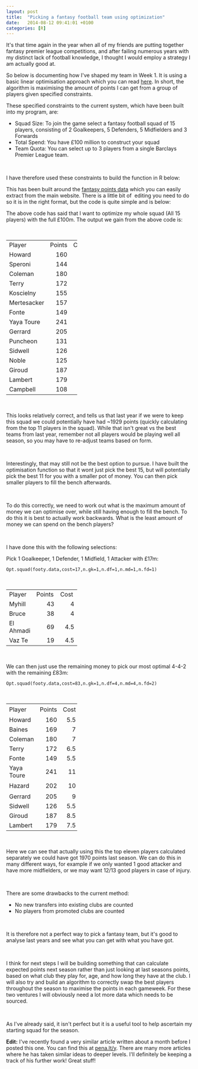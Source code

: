 ```yaml
---
layout: post
title:  "Picking a fantasy football team using optimization"
date:   2014-08-12 09:41:01 +0100
categories: [R]
---
```

It's that time again in the year when all of my friends are putting together fantasy premier league competitions, and after failing numerous years with my distinct lack of football knowledge, I thought I would employ a strategy I am actually good at.

So below is documenting how I've shaped my team in Week 1. It is using a basic linear optimisation approach which you can read <a title="Wikipedia: Linear Programming" href="http://en.wikipedia.org/wiki/Linear_programming" target="_blank">here</a>. In short, the algorithm is maximising the amount of points I can get from a group of players given specified constraints.

These specified constraints to the current system, which have been built into my program, are:
<ul>
	<li>Squad Size: To join the game select a fantasy football squad of 15 players, consisting of 2 Goalkeepers, 5 Defenders, 5 Midfielders and 3 Forwards</li>
	<li>Total Spend: You have £100 million to construct your squad</li>
	<li>Team Quota: You can select up to 3 players from a single Barclays Premier League team.</li>
</ul>
&nbsp;

I have therefore used these constraints to build the function in R below:

<script src="https://gist.github.com/andrewpatt24/1b9c2a94ab1496be82b2.js"></script>


This has been built around the <a title="Player and Points list" href="http://fantasy.premierleague.com/player-list/" target="_blank">fantasy points data</a> which you can easily extract from the main website. There is a little bit of  editing you need to do so it is in the right format, but the code is quite simple and is below:

<script src="https://gist.github.com/andrewpatt24/926f33cabb62e216c067.js"></script>

The above code has said that I want to optimize my whole squad (All 15 players) with the full £100m. The output we gain from the above code is:

&nbsp;
<table style="border-collapse: collapse;width: 144pt" border="0" width="192" cellspacing="0" cellpadding="0"> <col style="width: 48pt" span="3" width="64" /> 
<tbody>
<tr style="height: 12.75pt">
<td style="height: 12.75pt;width: 48pt" width="64" height="17">Player</td>
<td style="width: 48pt" width="64">Points</td>
<td style="width: 48pt" width="64">Cost</td>
</tr>
<tr style="height: 12.75pt">
<td style="height: 12.75pt" height="17">Howard</td>
<td align="right">160</td>
<td align="right">5.5</td>
</tr>
<tr style="height: 12.75pt">
<td style="height: 12.75pt" height="17">Speroni</td>
<td align="right">144</td>
<td align="right">5</td>
</tr>
<tr style="height: 12.75pt">
<td style="height: 12.75pt" height="17">Coleman</td>
<td align="right">180</td>
<td align="right">7</td>
</tr>
<tr style="height: 12.75pt">
<td style="height: 12.75pt" height="17">Terry</td>
<td align="right">172</td>
<td align="right">6.5</td>
</tr>
<tr style="height: 12.75pt">
<td style="height: 12.75pt" height="17">Koscielny</td>
<td align="right">155</td>
<td align="right">6</td>
</tr>
<tr style="height: 12.75pt">
<td style="height: 12.75pt" height="17">Mertesacker</td>
<td align="right">157</td>
<td align="right">6</td>
</tr>
<tr style="height: 12.75pt">
<td style="height: 12.75pt" height="17">Fonte</td>
<td align="right">149</td>
<td align="right">5.5</td>
</tr>
<tr style="height: 12.75pt">
<td style="height: 12.75pt" height="17">Yaya Toure</td>
<td align="right">241</td>
<td align="right">11</td>
</tr>
<tr style="height: 12.75pt">
<td style="height: 12.75pt" height="17">Gerrard</td>
<td align="right">205</td>
<td align="right">9</td>
</tr>
<tr style="height: 12.75pt">
<td style="height: 12.75pt" height="17">Puncheon</td>
<td align="right">131</td>
<td align="right">6</td>
</tr>
<tr style="height: 12.75pt">
<td style="height: 12.75pt" height="17">Sidwell</td>
<td align="right">126</td>
<td align="right">5.5</td>
</tr>
<tr style="height: 12.75pt">
<td style="height: 12.75pt" height="17">Noble</td>
<td align="right">125</td>
<td align="right">5.5</td>
</tr>
<tr style="height: 12.75pt">
<td style="height: 12.75pt" height="17">Giroud</td>
<td align="right">187</td>
<td align="right">8.5</td>
</tr>
<tr style="height: 12.75pt">
<td style="height: 12.75pt" height="17">Lambert</td>
<td align="right">179</td>
<td align="right">7.5</td>
</tr>
<tr style="height: 12.75pt">
<td style="height: 12.75pt" height="17">Campbell</td>
<td align="right">108</td>
<td align="right">5.5</td>
</tr>
</tbody>
</table>
&nbsp;

This looks relatively correct, and tells us that last year if we were to keep this squad we could potentially have had ~1929 points (quickly calculating from the top 11 players in the squad). While that isn't great vs the best teams from last year, remember not all players would be playing well all season, so you may have to re-adjust teams based on form.

&nbsp;

Interestingly, that may still not be the best option to pursue. I have built the optimisation function so that it wont just pick the best 15, but will potentially pick the best 11 for you with a smaller pot of money. You can then pick smaller players to fill the bench afterwards.

&nbsp;

To do this correctly, we need to work out what is the maximum amount of money we can optimise over, while still having enough to fill the bench. To do this it is best to actually work backwards. What is the least amount of money we can spend on the bench players?

&nbsp;

I have done this with the following selections:

Pick 1 Goalkeeper, 1 Defender, 1 Midfield, 1 Attacker with £17m:

<code>Opt.squad(footy.data,cost=17,n.gk=1,n.df=1,n.md=1,n.fd=1)</code>

&nbsp;
<table style="border-collapse: collapse;width: 144pt" border="0" width="192" cellspacing="0" cellpadding="0"> <col style="width: 48pt" span="3" width="64" /> 
<tbody>
<tr style="height: 12.75pt">
<td style="height: 12.75pt;width: 48pt;border-left-width: initial;border-left-color: initial" width="64" height="17">Player</td>
<td id="origin" style="width: 48pt" width="64">Points</td>
<td style="width: 48pt" width="64">Cost</td>
</tr>
<tr style="height: 12.75pt">
<td style="height: 12.75pt;border-left-width: initial;border-left-color: initial" height="17">Myhill</td>
<td align="right">43</td>
<td align="right">4</td>
</tr>
<tr style="height: 12.75pt">
<td style="height: 12.75pt;border-left-width: initial;border-left-color: initial" height="17">Bruce</td>
<td align="right">38</td>
<td align="right">4</td>
</tr>
<tr style="height: 12.75pt">
<td style="height: 12.75pt;border-left-width: initial;border-left-color: initial" height="17">El Ahmadi</td>
<td align="right">69</td>
<td align="right">4.5</td>
</tr>
<tr style="height: 12.75pt">
<td style="height: 12.75pt;border-left-width: initial;border-left-color: initial" height="17">Vaz Te</td>
<td align="right">19</td>
<td align="right">4.5</td>
</tr>
</tbody>
</table>
&nbsp;

We can then just use the remaining money to pick our most optimal 4-4-2 with the remaining £83m:

<code>Opt.squad(footy.data,cost=83,n.gk=1,n.df=4,n.md=4,n.fd=2)</code>

&nbsp;
<table style="border-collapse: collapse;width: 144pt" border="0" width="192" cellspacing="0" cellpadding="0"> <col style="width: 48pt" span="3" width="64" /> 
<tbody>
<tr style="height: 23.25pt">
<td style="height: 23.25pt;width: 48pt;border-left-width: initial;border-left-color: initial" width="64" height="31">Player</td>
<td id="origin" style="width: 48pt" width="64">Points</td>
<td style="width: 48pt" width="64">Cost</td>
</tr>
<tr style="height: 13.5pt">
<td style="height: 13.5pt;border-left-width: initial;border-left-color: initial" height="18">Howard</td>
<td align="right">160</td>
<td align="right">5.5</td>
</tr>
<tr style="height: 13.5pt">
<td style="height: 13.5pt;border-left-width: initial;border-left-color: initial" height="18">Baines</td>
<td align="right">169</td>
<td align="right">7</td>
</tr>
<tr style="height: 13.5pt">
<td style="height: 13.5pt;border-left-width: initial;border-left-color: initial" height="18">Coleman</td>
<td align="right">180</td>
<td align="right">7</td>
</tr>
<tr style="height: 13.5pt">
<td style="height: 13.5pt;border-left-width: initial;border-left-color: initial" height="18">Terry</td>
<td align="right">172</td>
<td align="right">6.5</td>
</tr>
<tr style="height: 13.5pt">
<td style="height: 13.5pt;border-left-width: initial;border-left-color: initial" height="18">Fonte</td>
<td align="right">149</td>
<td align="right">5.5</td>
</tr>
<tr style="height: 13.5pt">
<td style="height: 13.5pt;border-left-width: initial;border-left-color: initial" height="18">Yaya Toure</td>
<td align="right">241</td>
<td align="right">11</td>
</tr>
<tr style="height: 23.25pt">
<td style="height: 23.25pt;border-left-width: initial;border-left-color: initial" height="31">Hazard</td>
<td align="right">202</td>
<td align="right">10</td>
</tr>
<tr style="height: 13.5pt">
<td style="height: 13.5pt;border-left-width: initial;border-left-color: initial" height="18">Gerrard</td>
<td align="right">205</td>
<td align="right">9</td>
</tr>
<tr style="height: 13.5pt">
<td style="height: 13.5pt;border-left-width: initial;border-left-color: initial" height="18">Sidwell</td>
<td align="right">126</td>
<td align="right">5.5</td>
</tr>
<tr style="height: 13.5pt">
<td style="height: 13.5pt;border-left-width: initial;border-left-color: initial" height="18">Giroud</td>
<td align="right">187</td>
<td align="right">8.5</td>
</tr>
<tr style="height: 13.5pt">
<td style="height: 13.5pt;border-left-width: initial;border-left-color: initial" height="18">Lambert</td>
<td align="right">179</td>
<td align="right">7.5</td>
</tr>
</tbody>
</table>
&nbsp;

Here we can see that actually using this the top eleven players calculated separately we could have got 1970 points last season. We can do this in many different ways, for example if we only wanted 1 good attacker and have more midfielders, or we may want 12/13 good players in case of injury.

&nbsp;

There are some drawbacks to the current method:
<ul>
	<li>No new transfers into existing clubs are counted</li>
	<li>No players from promoted clubs are counted</li>
</ul>
&nbsp;

It is therefore not a perfect way to pick a fantasy team, but it's good to analyse last years and see what you can get with what you have got.

&nbsp;

I think for next steps I will be building something that can calculate expected points next season rather than just looking at last seasons points, based on what club they play for, age, and how long they have at the club. I will also try and build an algorithm to correctly swap the best players throughout the season to maximise the points in each gameweek. For these two ventures I will obviously need a lot more data which needs to be sourced.

&nbsp;

As I've already said, it isn't perfect but it is a useful tool to help ascertain my starting squad for the season.

<strong>Edit:</strong> I've recently found a very similar article written about a month before I posted this one. You can find this at <a href="http://pena.lt/y/2014/07/24/mathematically-optimising-fantasy-football-teams/">pena.lt/y</a>. There are many more articles where he has taken similar ideas to deeper levels. I'll definitely be keeping a track of his further work! Great stuff!